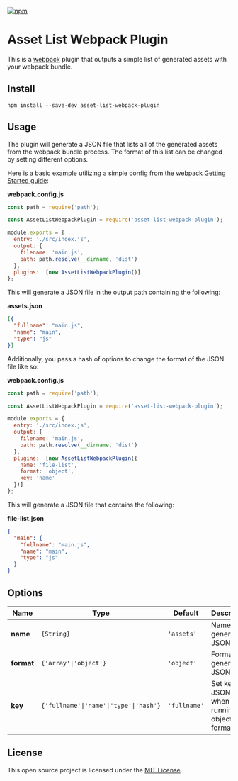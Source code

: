 [![npm](https://img.shields.io/npm/v/asset-list-webpack-plugin.svg?colorB=brightgreen)](https://www.npmjs.com/package/asset-list-webpack-plugin)

# Asset List Webpack Plugin
This is a [webpack](https://webpack.js.org) plugin that outputs a simple list of generated assets with your webpack bundle.

## Install
`npm install --save-dev asset-list-webpack-plugin`

## Usage
The plugin will generate a JSON file that lists all of the generated assets from the webpack bundle process. The format of this list can be changed by setting different options.

Here is a basic example utilizing a simple config from the [webpack Getting Started guide](https://webpack.js.org/guides/getting-started):

**webpack.config.js**
```javascript
const path = require('path');

const AssetListWebpackPlugin = require('asset-list-webpack-plugin');

module.exports = {
  entry: './src/index.js',
  output: {
    filename: 'main.js',
    path: path.resolve(__dirname, 'dist')
  },
  plugins:  [new AssetListWebpackPlugin()]
};

```

This will generate a JSON file in the output path containing the following:

**assets.json**
```json
[{
  "fullname": "main.js",
  "name": "main",
  "type": "js"
}]
```

Additionally, you pass a hash of options to change the format of the JSON file like so:

**webpack.config.js**
```javascript
const path = require('path');

const AssetListWebpackPlugin = require('asset-list-webpack-plugin');

module.exports = {
  entry: './src/index.js',
  output: {
    filename: 'main.js',
    path: path.resolve(__dirname, 'dist')
  },
  plugins:  [new AssetListWebpackPlugin({
    name: 'file-list',
    format: 'object',
    key: 'name'
  })]
};

```

This will generate a JSON file that contains the following:

**file-list.json**
```json
{
  "main": {
    "fullname": "main.js",
    "name": "main",
    "type": "js"
  }
}
```

## Options
| Name | Type | Default | Description |
|---|---|---|---|
| **name** | `{String}` | `'assets'` | Name of generated JSON file |
| **format** | `{'array'\|'object'}` | `'object'` | Format of generated JSON file |
| **key** | `{'fullname'\|'name'\|'type'\|'hash'}` | `'fullname'` | Set keys for JSON file when running in object format |

## License
This open source project is licensed under the [MIT License](https://choosealicense.com/licenses/mit).